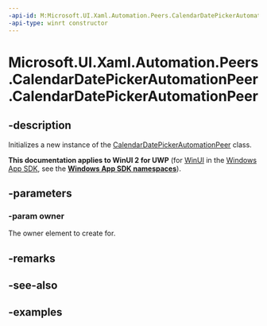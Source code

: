 ```yaml
---
-api-id: M:Microsoft.UI.Xaml.Automation.Peers.CalendarDatePickerAutomationPeer.#ctor(Microsoft.UI.Xaml.Controls.CalendarDatePicker)
-api-type: winrt constructor
---
```


<!-- Method syntax.
public CalendarDatePickerAutomationPeer.CalendarDatePickerAutomationPeer(CalendarDatePicker owner)
-->

# Microsoft.UI.Xaml.Automation.Peers.CalendarDatePickerAutomationPeer.CalendarDatePickerAutomationPeer

## -description
Initializes a new instance of the [CalendarDatePickerAutomationPeer](calendardatepickerautomationpeer.md) class.

**This documentation applies to WinUI 2 for UWP** (for [WinUI](/windows/apps/winui/winui3/) in the [Windows App SDK](/windows/apps/windows-app-sdk/), see the **[Windows App SDK namespaces](/windows/windows-app-sdk/api/winrt/)**).

## -parameters
### -param owner
The owner element to create for.

## -remarks

## -see-also

## -examples

